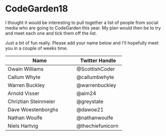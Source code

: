 # CodeGarden18
I thought it would be interesting to pull together a list of people from social media who are going to CodeGarden this year. My plan would then be to try and meet each one and tick them off the list. 

Just a bit of fun really. Please add your name below and I'll hopefully meet you in a couple of weeks time.


| Name                         | Twitter Handle    |
|------------------------------|-------------------|
| Owain Williams               | @ScottishCoder    |
| Callum Whyte                 | @callumbwhyte     |
| Warren Buckley               | @warrenbuckley    |
| Arnold Visser                | @aim24            |
| Chriztian Steinmeier         | @greystate        |
| Dave Woestenborghs           | @dawoe21          |
| Nathan Woulfe                | @nathanwoulfe     |
| Niels Hartvig                | @thechiefunicorn  |
